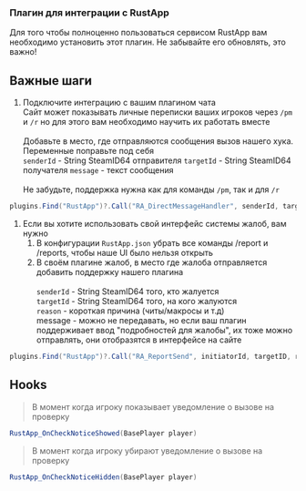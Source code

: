 ### Плагин для интеграции с RustApp

Для того чтобы полноценно пользоваться сервисом RustApp вам необходимо установить этот плагин. Не забывайте его обновлять, это важно!

## Важные шаги

1. Подключите интеграцию с вашим плагином чата\
   Сайт может показывать личные переписки ваших игроков через `/pm` и `/r` но для этого вам необходимо научить их работать вместе\
   \
   Добавьте в место, где отправляются сообщения вызов нашего хука. Переменные поправьте под себя\
   `senderId` - String SteamID64 отправителя
   `targetId` - String SteamID64 получателя
   `message` - текст сообщения\
   \
   Не забудьте, поддержка нужна как для команды `/pm`, так и для `/r`

```csharp
plugins.Find("RustApp")?.Call("RA_DirectMessageHandler", senderId, targetId, message);
```

1. Если вы хотите использовать свой интерфейс системы жалоб, вам нужно
   1. В конфигурации `RustApp.json` убрать все команды /report и /reports, чтобы наше UI было нельзя открыть
   2. В своём плагине жалоб, в место где жалоба отправляется добавить поддержку нашего плагина\
      \
      `senderId` - String SteamID64 того, кто жалуется\
      `targetId` - String SteamID64 того, на кого жалуются\
      `reason` - короткая причина (читы/макросы и т.д)\
      message - можно не передавать, но если ваш плагин поддерживает ввод "подробностей для жалобы", их тоже можно отправлять, они отобразятся в интерфейсе на сайте

```csharp
plugins.Find("RustApp")?.Call("RA_ReportSend", initiatorId, targetID, reason, <optional> message)
```

## Hooks

> В момент когда игроку показывает уведомление о вызове на проверку
```csharp
RustApp_OnCheckNoticeShowed(BasePlayer player)
```

> В момент когда игроку убирают уведомление о вызове на проверку
```csharp
RustApp_OnCheckNoticeHidden(BasePlayer player)
```

